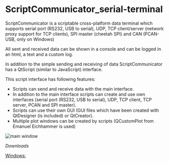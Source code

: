 # ScriptCommunicator_serial-terminal

ScriptCommunicator is a scriptable cross-platform data terminal which supports serial port (RS232, USB to serial), UDP, TCP client/server (network proxy support for TCP clients), SPI master (cheetah SPI) and CAN (PCAN-USB, only on Windows)

All sent and received data can be shown in a console and can be logged in an html, a text and a custom log.

In addition to the simple sending and receiving of data ScriptCommunicator has a QtScript (similar to JavaScript) interface.

This script interface has following features:
- Scripts can send and receive data with the main interface.
- In addition to the main interface scripts can create and use own interfaces (serial port (RS232, USB to serial), UDP, TCP client, TCP server, PCAN and SPI master).
- Scripts can use their own GUI (GUI files which have been created with QtDesigner (is included) or QtCreator).
- Multiple plot windows can be created by scripts (QCustomPlot from Emanuel Eichhammer is used)

![main window](https://a.fsdn.com/con/app/proj/scriptcommunicator/screenshots/sdssdrhhhh5.png)

*Downloads*

[Windows:](http://sourceforge.net/projects/scriptcommunicator/files/Windows/ScriptCommunicatorSetup_04_08_windows.zip/download)

